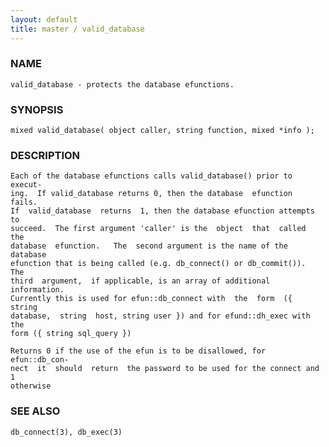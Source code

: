 ```yaml
---
layout: default
title: master / valid_database
---
```


### NAME

    valid_database - protects the database efunctions.


### SYNOPSIS

    mixed valid_database( object caller, string function, mixed *info );


### DESCRIPTION

    Each of the database efunctions calls valid_database() prior to execut‐
    ing.  If valid_database returns 0, then the database  efunction  fails.
    If  valid_database  returns  1, then the database efunction attempts to
    succeed.  The first argument 'caller' is the  object  that  called  the
    database  efunction.   The  second argument is the name of the database
    efunction that is being called (e.g. db_connect() or db_commit()).  The
    third  argument,  if applicable, is an array of additional information.
    Currently this is used for efun::db_connect with  the  form  ({  string
    database,  string  host, string user }) and for efund::dh_exec with the
    form ({ string sql_query })

    Returns 0 if the use of the efun is to be disallowed, for efun::db_con‐
    nect  it  should  return  the password to be used for the connect and 1
    otherwise


### SEE ALSO

    db_connect(3), db_exec(3)
